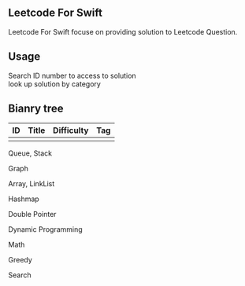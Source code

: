 Leetcode For Swift<br>
-
Leetcode For Swift focuse on providing solution to Leetcode Question.<br>

Usage<br>
-
Search ID number to access to solution<br>
look up solution by category<br>

Bianry tree
-
| ID  | Title | Difficulty | Tag | 
| - | - | - | - |
|   |   | 


Queue, Stack

Graph

Array, LinkList

Hashmap

Double Pointer

Dynamic Programming

Math

Greedy

Search

